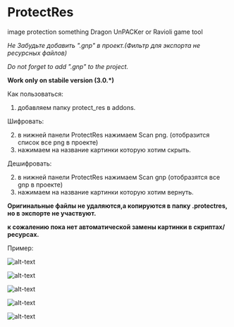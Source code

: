 # ProtectRes
image protection something Dragon UnPACKer or Ravioli game tool

*Не Забудьте добавить ".gnp" в проект.(Фильтр для экспорта не ресурсных файлов)*

*Do not forget to add ".gnp" to the project.*


**Work only on stabile version (3.0.*)**


Как пользоваться:

1) добавляем папку protect_res в addons.

Шифровать:

2) в нижней панели ProtectRes нажимаем Scan png. (отобразится список все png в проекте)
4) нажимаем на название картинки которую хотим скрыть.

Дешифровать:

2) в нижней панели ProtectRes нажимаем Scan gnp (отобразятся все gnp в проекте)
4) нажимаем на название картинки которую хотим вернуть.

**Оригинальные файлы не удаляются,а копируются в папку .protectres, но в экспорте не участвуют.**

**к сожалению пока нет автоматической замены картинки в скриптах/ресурсах.**


Пример:


![alt-text](https://pp.userapi.com/c850032/v850032896/c7947/Oqp2u_3I3kQ.jpg "пример")

![alt-text](https://pp.userapi.com/c850032/v850032896/c7951/DSgGvijAx-U.jpg "взлом")

![alt-text](https://pp.userapi.com/c844321/v844321561/140b7a/l9yfF1GgHcc.jpg "защита")

![alt-text](https://pp.userapi.com/c844321/v844321561/140b84/oSHHsCf0gQc.jpg "экспорт")

![alt-text](https://pp.userapi.com/c850032/v850032896/c795f/j5U0s_BpBJ8.jpg "взлом с protectres")
